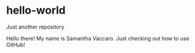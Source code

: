 # hello-world
Just another repository



Hello there! 
My name is Samantha Vaccaro. Just checking out how to use GitHub! 
